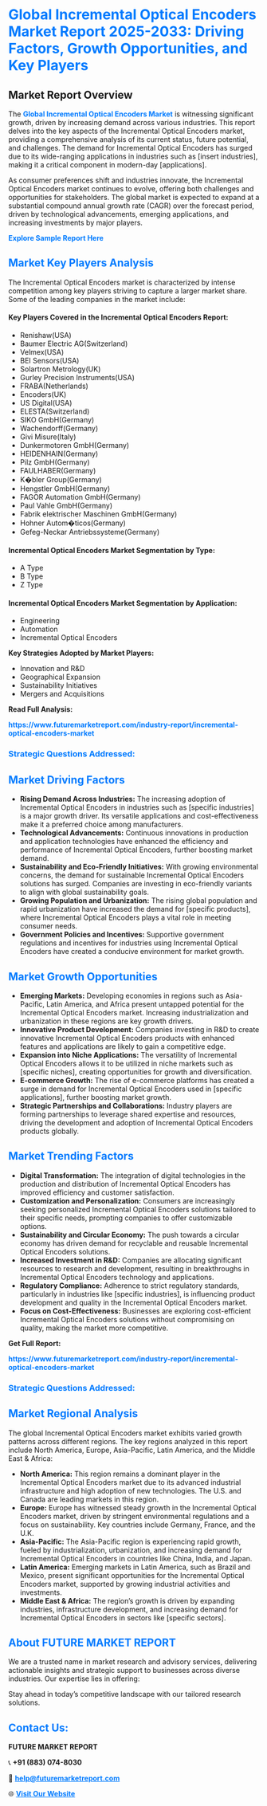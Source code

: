 <h1 style="color: #007BFF;">Global Incremental Optical Encoders Market Report 2025-2033: Driving Factors, Growth Opportunities, and Key Players</h1>

<section id="overview">
<h2>Market Report Overview</h2>
<p>The <a href="https://www.futuremarketreport.com/industry-report/incremental-optical-encoders-market" style="color: #007BFF; text-decoration: none;"><strong>Global Incremental Optical Encoders Market</strong></a> is witnessing significant growth, driven by increasing demand across various industries. This report delves into the key aspects of the Incremental Optical Encoders market, providing a comprehensive analysis of its current status, future potential, and challenges. The demand for Incremental Optical Encoders has surged due to its wide-ranging applications in industries such as [insert industries], making it a critical component in modern-day [applications].</p>
<p>As consumer preferences shift and industries innovate, the Incremental Optical Encoders market continues to evolve, offering both challenges and opportunities for stakeholders. The global market is expected to expand at a substantial compound annual growth rate (CAGR) over the forecast period, driven by technological advancements, emerging applications, and increasing investments by major players.</p>
</section>

<section id="overview">
<p><a href="https://www.futuremarketreport.com/request-sample/reportId=128001" style="color: #007BFF; text-decoration: none;"><strong>Explore Sample Report Here</strong></a></p>
</section>

<section id="key-players">
<h2 style="color: #007BFF;">Market Key Players Analysis</h2>
<p>The Incremental Optical Encoders market is characterized by intense competition among key players striving to capture a larger market share. Some of the leading companies in the market include:</p>
<h4>Key Players Covered in the Incremental Optical Encoders Report:</h4>
<ul><li>Renishaw(USA)</li><li>Baumer Electric AG(Switzerland)</li><li>Velmex(USA)</li><li>BEI Sensors(USA)</li><li>Solartron Metrology(UK)</li><li>Gurley Precision Instruments(USA)</li><li>FRABA(Netherlands)</li><li>Encoders(UK)</li><li>US Digital(USA)</li><li>ELESTA(Switzerland)</li><li>SIKO GmbH(Germany)</li><li>Wachendorff(Germany)</li><li>Givi Misure(Italy)</li><li>Dunkermotoren GmbH(Germany)</li><li>HEIDENHAIN(Germany)</li><li>Pilz GmbH(Germany)</li><li>FAULHABER(Germany)</li><li>K�bler Group(Germany)</li><li>Hengstler GmbH(Germany)</li><li>FAGOR Automation GmbH(Germany)</li><li>Paul Vahle GmbH(Germany)</li><li>Fabrik elektrischer Maschinen GmbH(Germany)</li><li>Hohner Autom�ticos(Germany)</li><li>Gefeg-Neckar Antriebssysteme(Germany)</li></ul>
<h4>Incremental Optical Encoders Market Segmentation by Type:</h4>
<ul><li>A Type</li><li>B Type</li><li>Z Type</li></ul>

<h4>Incremental Optical Encoders Market Segmentation by Application:</h4>
<ul><li>Engineering</li><li>Automation</li><li>Incremental Optical Encoders</li></ul>
<p><strong>Key Strategies Adopted by Market Players:</strong></p>
<ul>
<li>Innovation and R&D</li>
<li>Geographical Expansion</li>
<li>Sustainability Initiatives</li>
<li>Mergers and Acquisitions</li>
</ul>
</section>

<section>
<p><strong>Read Full Analysis: </strong></p><a href="https://www.futuremarketreport.com/industry-report/incremental-optical-encoders-market" style="color: #007BFF; text-decoration: none;"><strong>https://www.futuremarketreport.com/industry-report/incremental-optical-encoders-market</strong></a>
<h3 style="color: #007BFF;">Strategic Questions Addressed:</h3>
</section>

<section id="driving-factors">
<h2 style="color: #007BFF;">Market Driving Factors</h2>
<ul>
<li><strong>Rising Demand Across Industries:</strong> The increasing adoption of Incremental Optical Encoders in industries such as [specific industries] is a major growth driver. Its versatile applications and cost-effectiveness make it a preferred choice among manufacturers.</li>
<li><strong>Technological Advancements:</strong> Continuous innovations in production and application technologies have enhanced the efficiency and performance of Incremental Optical Encoders, further boosting market demand.</li>
<li><strong>Sustainability and Eco-Friendly Initiatives:</strong> With growing environmental concerns, the demand for sustainable Incremental Optical Encoders solutions has surged. Companies are investing in eco-friendly variants to align with global sustainability goals.</li>
<li><strong>Growing Population and Urbanization:</strong> The rising global population and rapid urbanization have increased the demand for [specific products], where Incremental Optical Encoders plays a vital role in meeting consumer needs.</li>
<li><strong>Government Policies and Incentives:</strong> Supportive government regulations and incentives for industries using Incremental Optical Encoders have created a conducive environment for market growth.</li>
</ul>
</section>

<section id="growth-opportunities">
<h2 style="color: #007BFF;">Market Growth Opportunities</h2>
<ul>
<li><strong>Emerging Markets:</strong> Developing economies in regions such as Asia-Pacific, Latin America, and Africa present untapped potential for the Incremental Optical Encoders market. Increasing industrialization and urbanization in these regions are key growth drivers.</li>
<li><strong>Innovative Product Development:</strong> Companies investing in R&D to create innovative Incremental Optical Encoders products with enhanced features and applications are likely to gain a competitive edge.</li>
<li><strong>Expansion into Niche Applications:</strong> The versatility of Incremental Optical Encoders allows it to be utilized in niche markets such as [specific niches], creating opportunities for growth and diversification.</li>
<li><strong>E-commerce Growth:</strong> The rise of e-commerce platforms has created a surge in demand for Incremental Optical Encoders used in [specific applications], further boosting market growth.</li>
<li><strong>Strategic Partnerships and Collaborations:</strong> Industry players are forming partnerships to leverage shared expertise and resources, driving the development and adoption of Incremental Optical Encoders products globally.</li>
</ul>
</section>

<section id="trending-factors">
<h2 style="color: #007BFF;">Market Trending Factors</h2>
<ul>
<li><strong>Digital Transformation:</strong> The integration of digital technologies in the production and distribution of Incremental Optical Encoders has improved efficiency and customer satisfaction.</li>
<li><strong>Customization and Personalization:</strong> Consumers are increasingly seeking personalized Incremental Optical Encoders solutions tailored to their specific needs, prompting companies to offer customizable options.</li>
<li><strong>Sustainability and Circular Economy:</strong> The push towards a circular economy has driven demand for recyclable and reusable Incremental Optical Encoders solutions.</li>
<li><strong>Increased Investment in R&D:</strong> Companies are allocating significant resources to research and development, resulting in breakthroughs in Incremental Optical Encoders technology and applications.</li>
<li><strong>Regulatory Compliance:</strong> Adherence to strict regulatory standards, particularly in industries like [specific industries], is influencing product development and quality in the Incremental Optical Encoders market.</li>
<li><strong>Focus on Cost-Effectiveness:</strong> Businesses are exploring cost-efficient Incremental Optical Encoders solutions without compromising on quality, making the market more competitive.</li>
</ul>
</section>

<section>
<p><strong>Get Full Report: </strong></p><a href="https://www.futuremarketreport.com/industry-report/incremental-optical-encoders-market" style="color: #007BFF; text-decoration: none;"><strong>https://www.futuremarketreport.com/industry-report/incremental-optical-encoders-market</strong></a>
<h3 style="color: #007BFF;">Strategic Questions Addressed:</h3>
</section>


<section id="regional-analysis">
<h2 style="color: #007BFF;">Market Regional Analysis</h2>
<p>The global Incremental Optical Encoders market exhibits varied growth patterns across different regions. The key regions analyzed in this report include North America, Europe, Asia-Pacific, Latin America, and the Middle East & Africa:</p>
<ul>
<li><strong>North America:</strong> This region remains a dominant player in the Incremental Optical Encoders market due to its advanced industrial infrastructure and high adoption of new technologies. The U.S. and Canada are leading markets in this region.</li>
<li><strong>Europe:</strong> Europe has witnessed steady growth in the Incremental Optical Encoders market, driven by stringent environmental regulations and a focus on sustainability. Key countries include Germany, France, and the U.K.</li>
<li><strong>Asia-Pacific:</strong> The Asia-Pacific region is experiencing rapid growth, fueled by industrialization, urbanization, and increasing demand for Incremental Optical Encoders in countries like China, India, and Japan.</li>
<li><strong>Latin America:</strong> Emerging markets in Latin America, such as Brazil and Mexico, present significant opportunities for the Incremental Optical Encoders market, supported by growing industrial activities and investments.</li>
<li><strong>Middle East & Africa:</strong> The region’s growth is driven by expanding industries, infrastructure development, and increasing demand for Incremental Optical Encoders in sectors like [specific sectors].</li>
</ul>
</section>

<footer>
<h2 style="color: #007BFF;">About FUTURE MARKET REPORT</h2>
<p>We are a trusted name in market research and advisory services, delivering actionable insights and strategic support to businesses across diverse industries. Our expertise lies in offering:</p>

<p>Stay ahead in today’s competitive landscape with our tailored research solutions.</p>

<h2 style="color: #007BFF;">Contact Us:</h2>
<p><strong>FUTURE MARKET REPORT</strong></p>
<p>📞 <strong>+91 (883) 074-8030</strong></p>
<p>📧 <strong><a href="mailto:help@futuremarketreport.com" style="color: #007BFF;">help@futuremarketreport.com</a></strong></p>
<p>🌐 <strong><a href="https://www.futuremarketreport.com/" style="color: #007BFF;">Visit Our Website</a></strong></p>
</footer>